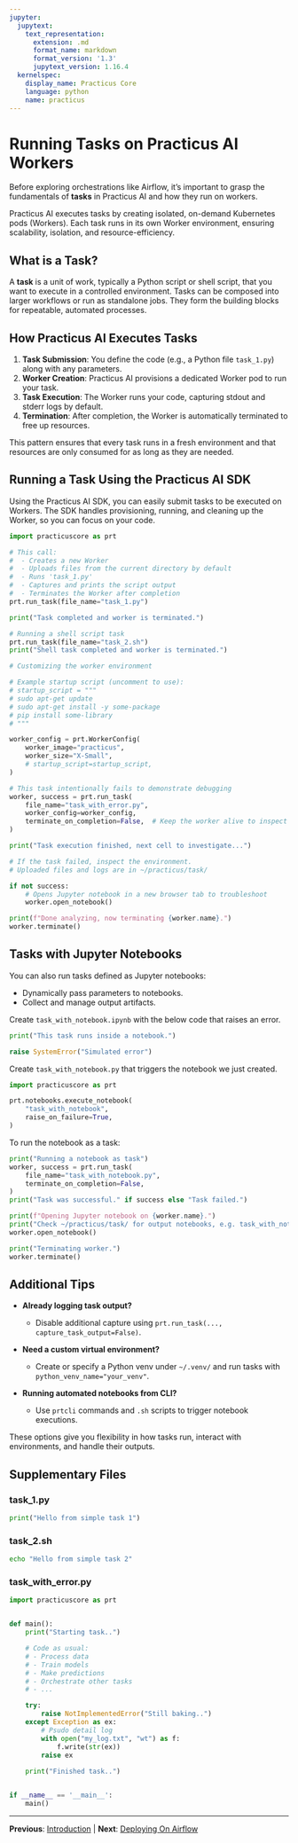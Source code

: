 ```yaml
---
jupyter:
  jupytext:
    text_representation:
      extension: .md
      format_name: markdown
      format_version: '1.3'
      jupytext_version: 1.16.4
  kernelspec:
    display_name: Practicus Core
    language: python
    name: practicus
---
```


# Running Tasks on Practicus AI Workers

Before exploring orchestrations like Airflow, it’s important to grasp the fundamentals of **tasks** in Practicus AI and how they run on workers.

Practicus AI executes tasks by creating isolated, on-demand Kubernetes pods (Workers). Each task runs in its own Worker environment, ensuring scalability, isolation, and resource-efficiency.



## What is a Task?

A **task** is a unit of work, typically a Python script or shell script, that you want to execute in a controlled environment. Tasks can be composed into larger workflows or run as standalone jobs. They form the building blocks for repeatable, automated processes.


## How Practicus AI Executes Tasks

1. **Task Submission**: You define the code (e.g., a Python file `task_1.py`) along with any parameters.
2. **Worker Creation**: Practicus AI provisions a dedicated Worker pod to run your task.
3. **Task Execution**: The Worker runs your code, capturing stdout and stderr logs by default.
4. **Termination**: After completion, the Worker is automatically terminated to free up resources.

This pattern ensures that every task runs in a fresh environment and that resources are only consumed for as long as they are needed.


## Running a Task Using the Practicus AI SDK

Using the Practicus AI SDK, you can easily submit tasks to be executed on Workers. The SDK handles provisioning, running, and cleaning up the Worker, so you can focus on your code.

```python
import practicuscore as prt

# This call:
#  - Creates a new Worker
#  - Uploads files from the current directory by default
#  - Runs 'task_1.py'
#  - Captures and prints the script output
#  - Terminates the Worker after completion
prt.run_task(file_name="task_1.py")

print("Task completed and worker is terminated.")
```

```python
# Running a shell script task
prt.run_task(file_name="task_2.sh")
print("Shell task completed and worker is terminated.")
```

```python
# Customizing the worker environment

# Example startup script (uncomment to use):
# startup_script = """
# sudo apt-get update
# sudo apt-get install -y some-package
# pip install some-library
# """

worker_config = prt.WorkerConfig(
    worker_image="practicus",
    worker_size="X-Small",
    # startup_script=startup_script,
)

# This task intentionally fails to demonstrate debugging
worker, success = prt.run_task(
    file_name="task_with_error.py",
    worker_config=worker_config,
    terminate_on_completion=False,  # Keep the worker alive to inspect
)

print("Task execution finished, next cell to investigate...")
```

```python
# If the task failed, inspect the environment.
# Uploaded files and logs are in ~/practicus/task/

if not success:
    # Opens Jupyter notebook in a new browser tab to troubleshoot
    worker.open_notebook()
```

```python
print(f"Done analyzing, now terminating {worker.name}.")
worker.terminate()
```

<!-- #region -->
## Tasks with Jupyter Notebooks

You can also run tasks defined as Jupyter notebooks:
- Dynamically pass parameters to notebooks.
- Collect and manage output artifacts.

Create `task_with_notebook.ipynb` with the below code that raises an error.

```python
print("This task runs inside a notebook.")

raise SystemError("Simulated error")
```

Create `task_with_notebook.py` that triggers the notebook we just created.

```python
import practicuscore as prt

prt.notebooks.execute_notebook(
    "task_with_notebook",
    raise_on_failure=True,
)
```

To run the notebook as a task:
<!-- #endregion -->

```python
print("Running a notebook as task")
worker, success = prt.run_task(
    file_name="task_with_notebook.py",
    terminate_on_completion=False,
)
print("Task was successful." if success else "Task failed.")
```

```python
print(f"Opening Jupyter notebook on {worker.name}.")
print("Check ~/practicus/task/ for output notebooks, e.g. task_with_notebook_output.ipynb")
worker.open_notebook()
```

```python
print("Terminating worker.")
worker.terminate()
```

## Additional Tips

- **Already logging task output?**
  - Disable additional capture using `prt.run_task(..., capture_task_output=False)`.

- **Need a custom virtual environment?**
  - Create or specify a Python venv under `~/.venv/` and run tasks with `python_venv_name="your_venv"`.

- **Running automated notebooks from CLI?**
  - Use `prtcli` commands and `.sh` scripts to trigger notebook executions.

These options give you flexibility in how tasks run, interact with environments, and handle their outputs.


## Supplementary Files

### task_1.py
```python
print("Hello from simple task 1")
```

### task_2.sh
```bash
echo "Hello from simple task 2"
```

### task_with_error.py
```python
import practicuscore as prt


def main():
    print("Starting task..")

    # Code as usual:
    # - Process data
    # - Train models
    # - Make predictions
    # - Orchestrate other tasks
    # - ...

    try:
        raise NotImplementedError("Still baking..")
    except Exception as ex:
        # Psudo detail log
        with open("my_log.txt", "wt") as f:
            f.write(str(ex))
        raise ex
    
    print("Finished task..")


if __name__ == '__main__':
    main()
```


---

**Previous**: [Introduction](../introduction.md) | **Next**: [Deploying On Airflow](../airflow/deploying-on-airflow.md)
